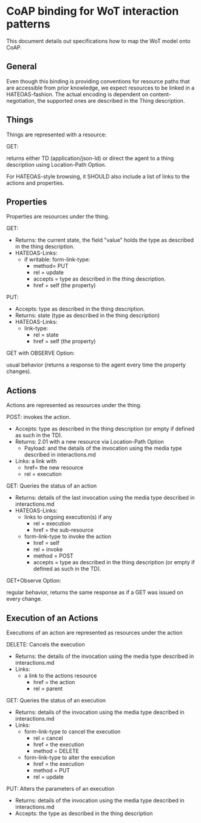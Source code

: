 # CoAP binding for WoT interaction patterns

This document details out specifications how to map the WoT model onto CoAP.

## General
Even though this binding is providing conventions for resource paths that are accessible from prior knowledge, we expect resources to be linked in a HATEOAS-fashion.
The actual encoding is dependent on content-negotiation, the supported ones are described in the Thing description.

## Things
Things are represented with a resource:

GET:

returns either TD (application/json-ld)
or direct the agent to a thing description using Location-Path Option.

For HATEOAS-style browsing, it SHOULD also include a list of links to the actions and properties.

## Properties
Properties are resources under the thing.

GET:
* Returns: the current state, the field "value" holds the type as described in the thing description.
* HATEOAS-Links:
  * if writable: form-link-type:
    * method= PUT
    * rel = update
    * accepts = type as described in the thing description.
    * href = self (the property)

PUT:
* Accepts: type as described in the thing description.
* Returns: state (type as described in the thing description)
* HATEOAS-Links:
  * link-type:
    * rel = state
    * href = self (the property)

GET with OBSERVE Option:

usual behavior (returns a response to the agent every time the property changes).

## Actions
Actions are represented as resources under the thing.

POST: invokes the action.
  * Accepts: type as described in the thing description (or empty if defined as such in the TD).
  * Returns: 2.01 with a new resource via Location-Path Option
    * Payload: and the details of the invocation using the media type described in interactions.md
  * Links: a link with
    * href= the new resource
    * rel = execution

GET: Queries the status of an action

  * Returns: details of the last invocation using the media type described in interactions.md
  * HATEOAS-Links:
    * links to ongoing execution(s) if any
      * rel = execution
      * href = the sub-resource
    * form-link-type to invoke the action
      * href = self
      * rel = invoke
      * method = POST
      * accepts = type as described in the thing description (or empty if defined as such in the TD).

GET+Observe Option:

regular behavior, returns the same response as if a GET was issued on every change.

## Execution of an Actions
Executions of an action are represented as resources under the action

DELETE: Cancels the execution
  * Returns: the details of the invocation using the media type described in interactions.md
  * Links:
    * a link to the actions resource
      * href = the action
      * rel = parent

GET: Queries the status of an execution
  * Returns: details of the invocation using the media type described in interactions.md
  * Links:
    * form-link-type to cancel the execution
      * rel = cancel
      * href = the execution
      * method = DELETE
    * form-link-type to alter the execution
      * href = the execution
      * method = PUT
      * rel = update

PUT: Alters the parameters of an execution

  * Returns: details of the invocation using the media type described in interactions.md
  * Accepts: the type as described in the thing description
